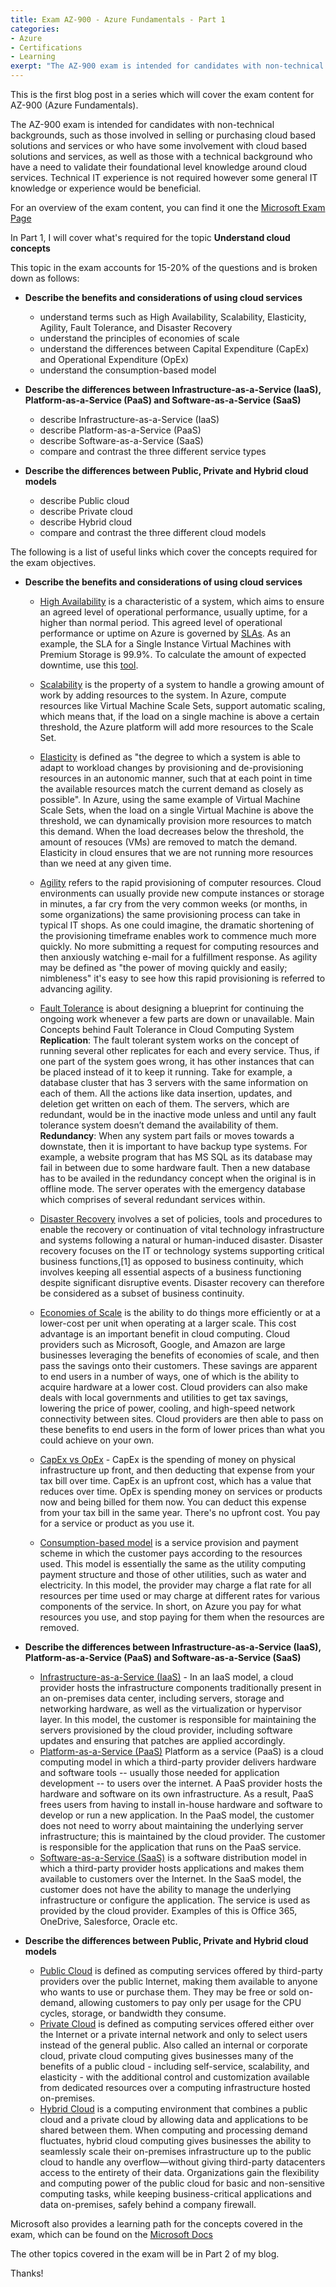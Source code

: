 ```yaml
---
title: Exam AZ-900 - Azure Fundamentals - Part 1
categories:
- Azure
- Certifications
- Learning
exerpt: "The AZ-900 exam is intended for candidates with non-technical backgrounds, such as those involved in selling or purchasing cloud based solutions and services or who have some involvement with cloud based solutions and services, as well as those with a technical background who have a need to validate their foundational level knowledge around cloud services. Technical IT experience is not required however some general IT knowledge or experience would be beneficial."
---
```


This is the first blog post in a series which will cover the exam content for AZ-900 (Azure Fundamentals).

The AZ-900 exam is intended for candidates with non-technical backgrounds, such as those involved in selling or purchasing cloud based solutions and services or who have some involvement with cloud based solutions and services, as well as those with a technical background who have a need to validate their foundational level knowledge around cloud services. Technical IT experience is not required however some general IT knowledge or experience would be beneficial.

For an overview of the exam content, you can find it one the [Microsoft Exam Page](https://www.microsoft.com/en-us/learning/exam-az-900.aspx)

In Part 1, I will cover what's required for the topic **Understand cloud concepts**

This topic in the exam accounts for 15-20% of the questions and is broken down as follows:

- **Describe the benefits and considerations of using cloud services**
    - understand terms such as High Availability, Scalability, Elasticity, Agility, Fault Tolerance, and Disaster Recovery
    - understand the principles of economies of scale
    - understand the differences between Capital Expenditure (CapEx) and Operational Expenditure (OpEx)
    - understand the consumption-based model

- **Describe the differences between Infrastructure-as-a-Service (IaaS), Platform-as-a-Service (PaaS) and Software-as-a-Service (SaaS)**
    - describe Infrastructure-as-a-Service (IaaS)
    - describe Platform-as-a-Service (PaaS)
    - describe Software-as-a-Service (SaaS)
    - compare and contrast the three different service types

- **Describe the differences between Public, Private and Hybrid cloud models**
    - describe Public cloud
    - describe Private cloud
    - describe Hybrid cloud
    - compare and contrast the three different cloud models

The following is a list of useful links which cover the concepts required for the exam objectives.

- **Describe the benefits and considerations of using cloud services**
    - [High Availability](https://en.wikipedia.org/wiki/High_availability) is a characteristic of a system, which aims to ensure an agreed level of operational performance, usually uptime, for a higher than normal period.
    This agreed level of operational performance or uptime on Azure is governed by [SLAs](https://azure.microsoft.com/en-us/support/legal/sla/). As an example, the SLA for a Single Instance Virtual Machines with Premium Storage is 99.9%. To calculate the amount of expected downtime, use this [tool](https://uptime.is/).

    - [Scalability](https://en.wikipedia.org/wiki/Scalability) is the property of a system to handle a growing amount of work by adding resources to the system. In Azure, compute resources like Virtual Machine Scale Sets, support automatic scaling, which means that, if the load on a single machine is above a certain threshold, the Azure platform will add more resources to the Scale Set.
    
    - [Elasticity](https://en.wikipedia.org/wiki/Elasticity_(cloud_computing)) is defined as "the degree to which a system is able to adapt to workload changes by provisioning and de-provisioning resources in an autonomic manner, such that at each point in time the available resources match the current demand as closely as possible". In Azure, using the same example of Virtual Machine Scale Sets, when the load on a single Virtual Machine is above the threshold, we can dynamically provision more resources to match this demand. When the load decreases below the threshold, the amount of resouces (VMs) are removed to match the demand. Elasticity in cloud ensures that we are not running more resources than we need at any given time.
    
    - [Agility](https://www.cio.com/article/2416812/cloud-computing--two-kinds-of-agility.html) refers to the rapid provisioning of computer resources. Cloud environments can usually provide new compute instances or storage in minutes, a far cry from the very common weeks (or months, in some organizations) the same provisioning process can take in typical IT shops.
    As one could imagine, the dramatic shortening of the provisioning timeframe enables work to commence much more quickly. No more submitting a request for computing resources and then anxiously watching e-mail for a fulfillment response. As agility may be defined as "the power of moving quickly and easily; nimbleness" it's easy to see how this rapid provisioning is referred to advancing agility. 

    - [Fault Tolerance](https://www.cloudcodes.com/blog/fault-tolerance-in-cloud-computing.html) is about designing a blueprint for continuing the ongoing work whenever a few parts are down or unavailable. 
    Main Concepts behind Fault Tolerance in Cloud Computing System
    **Replication**: The fault tolerant system works on the concept of running several other replicates for each and every service. Thus, if one part of the system goes wrong, it has other instances that can be placed instead of it to keep it running. Take for example, a database cluster that has 3 servers with the same information on each of them. All the actions like data insertion, updates, and deletion get written on each of them. The servers, which are redundant, would be in the inactive mode unless and until any fault tolerance system doesn’t demand the availability of them.
    **Redundancy**: When any system part fails or moves towards a downstate, then it is important to have backup type systems. For example, a website program that has MS SQL as its database may fail in between due to some hardware fault. Then a new database has to be availed in the redundancy concept when the original is in offline mode. The server operates with the emergency database which comprises of several redundant services within.

    - [Disaster Recovery](https://en.wikipedia.org/wiki/Disaster_recovery) involves a set of policies, tools and procedures to enable the recovery or continuation of vital technology infrastructure and systems following a natural or human-induced disaster. Disaster recovery focuses on the IT or technology systems supporting critical business functions,[1] as opposed to business continuity, which involves keeping all essential aspects of a business functioning despite significant disruptive events. Disaster recovery can therefore be considered as a subset of business continuity.

    - [Economies of Scale](https://docs.microsoft.com/en-us/learn/modules/principles-cloud-computing/3b-economies-of-scale) is the ability to do things more efficiently or at a lower-cost per unit when operating at a larger scale. This cost advantage is an important benefit in cloud computing.
    Cloud providers such as Microsoft, Google, and Amazon are large businesses leveraging the benefits of economies of scale, and then pass the savings onto their customers.
    These savings are apparent to end users in a number of ways, one of which is the ability to acquire hardware at a lower cost. Cloud providers can also make deals with local governments and utilities to get tax savings, lowering the price of power, cooling, and high-speed network connectivity between sites. Cloud providers are then able to pass on these benefits to end users in the form of lower prices than what you could achieve on your own.

    - [CapEx vs OpEx](https://docs.microsoft.com/en-us/learn/modules/principles-cloud-computing/3c-capex-vs-opex) - CapEx is the spending of money on physical infrastructure up front, and then deducting that expense from your tax bill over time. CapEx is an upfront cost, which has a value that reduces over time. OpEx is spending money on services or products now and being billed for them now. You can deduct this expense from your tax bill in the same year. There's no upfront cost. You pay for a service or product as you use it.

    - [Consumption-based model](https://searchcloudcomputing.techtarget.com/definition/consumption-based-pricing-model) is a service provision and payment scheme in which the customer pays according to the resources used. This model is essentially the same as the utility computing payment structure and those of other utilities, such as water and electricity.
    In this model, the provider may charge a flat rate for all resources per time used or may charge at different rates for various components of the service. In short, on Azure you pay for what resources you use, and stop paying for them when the resources are removed.

- **Describe the differences between Infrastructure-as-a-Service (IaaS), Platform-as-a-Service (PaaS) and Software-as-a-Service (SaaS)**
    - [Infrastructure-as-a-Service (IaaS)](https://searchcloudcomputing.techtarget.com/definition/Infrastructure-as-a-Service-IaaS) - In an IaaS model, a cloud provider hosts the infrastructure components traditionally present in an on-premises data center, including servers, storage and networking hardware, as well as the virtualization or hypervisor layer. In this model, the customer is responsible for maintaining the servers provisioned by the cloud provider, including software updates and ensuring that patches are applied accordingly.
    - [Platform-as-a-Service (PaaS)](https://searchcloudcomputing.techtarget.com/definition/Platform-as-a-Service-PaaS) Platform as a service (PaaS) is a cloud computing model in which a third-party provider delivers hardware and software tools -- usually those needed for application development -- to users over the internet. A PaaS provider hosts the hardware and software on its own infrastructure. As a result, PaaS frees users from having to install in-house hardware and software to develop or run a new application. In the PaaS model, the customer does not need to worry about maintaining the underlying server infrastructure; this is maintained by the cloud provider. The customer is responsible for the application that runs on the PaaS service.
    - [Software-as-a-Service (SaaS)](https://searchcloudcomputing.techtarget.com/definition/Software-as-a-Service) is a software distribution model in which a third-party provider hosts applications and makes them available to customers over the Internet. In the SaaS model, the customer does not have the ability to manage the underlying infrastructure or configure the application. The service is used as provided by the cloud provider. Examples of this is Office 365, OneDrive, Salesforce, Oracle etc.

-  **Describe the differences between Public, Private and Hybrid cloud models**
    - [Public Cloud](https://azure.microsoft.com/en-us/overview/what-is-a-public-cloud/) is defined as computing services offered by third-party providers over the public Internet, making them available to anyone who wants to use or purchase them. They may be free or sold on-demand, allowing customers to pay only per usage for the CPU cycles, storage, or bandwidth they consume.
    - [Private Cloud](https://azure.microsoft.com/en-us/overview/what-is-a-private-cloud/) is defined as computing services offered either over the Internet or a private internal network and only to select users instead of the general public. Also called an internal or corporate cloud, private cloud computing gives businesses many of the benefits of a public cloud - including self-service, scalability, and elasticity - with the additional control and customization available from dedicated resources over a computing infrastructure hosted on-premises.
    - [Hybrid Cloud](https://azure.microsoft.com/en-in/overview/what-is-hybrid-cloud-computing/) is a computing environment that combines a public cloud and a private cloud by allowing data and applications to be shared between them. When computing and processing demand fluctuates, hybrid cloud computing gives businesses the ability to seamlessly scale their on-premises infrastructure up to the public cloud to handle any overflow—without giving third-party datacenters access to the entirety of their data. Organizations gain the flexibility and computing power of the public cloud for basic and non-sensitive computing tasks, while keeping business-critical applications and data on-premises, safely behind a company firewall.

Microsoft also provides a learning path for the concepts covered in the exam, which can be found on the [Microsoft Docs](https://docs.microsoft.com/en-us/learn/paths/azure-fundamentals/)

The other topics covered in the exam will be in Part 2 of my blog.

Thanks!
